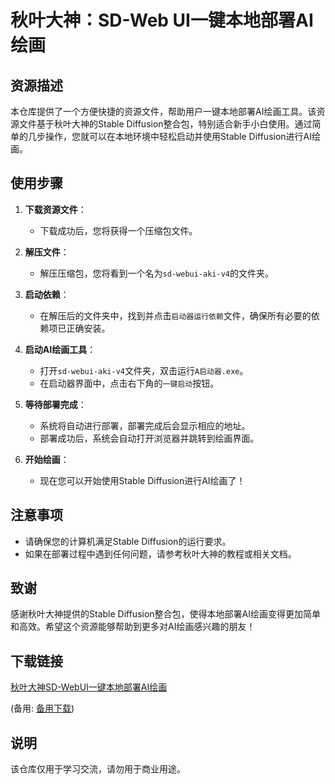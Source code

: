 # 秋叶大神：SD-Web UI一键本地部署AI绘画

## 资源描述

本仓库提供了一个方便快捷的资源文件，帮助用户一键本地部署AI绘画工具。该资源文件基于秋叶大神的Stable Diffusion整合包，特别适合新手小白使用。通过简单的几步操作，您就可以在本地环境中轻松启动并使用Stable Diffusion进行AI绘画。

## 使用步骤

1. **下载资源文件**：
   - 下载成功后，您将获得一个压缩包文件。

2. **解压文件**：
   - 解压压缩包，您将看到一个名为`sd-webui-aki-v4`的文件夹。

3. **启动依赖**：
   - 在解压后的文件夹中，找到并点击`启动器运行依赖`文件，确保所有必要的依赖项已正确安装。

4. **启动AI绘画工具**：
   - 打开`sd-webui-aki-v4`文件夹，双击运行`A启动器.exe`。
   - 在启动器界面中，点击右下角的`一键启动`按钮。

5. **等待部署完成**：
   - 系统将自动进行部署，部署完成后会显示相应的地址。
   - 部署成功后，系统会自动打开浏览器并跳转到绘画界面。

6. **开始绘画**：
   - 现在您可以开始使用Stable Diffusion进行AI绘画了！

## 注意事项

- 请确保您的计算机满足Stable Diffusion的运行要求。
- 如果在部署过程中遇到任何问题，请参考秋叶大神的教程或相关文档。

## 致谢

感谢秋叶大神提供的Stable Diffusion整合包，使得本地部署AI绘画变得更加简单和高效。希望这个资源能够帮助到更多对AI绘画感兴趣的朋友！

## 下载链接
[秋叶大神SD-WebUI一键本地部署AI绘画](https://pan.quark.cn/s/eca94ccdc395) 

(备用: [备用下载](https://pan.baidu.com/s/1lOonxCT6Np3K4PY65R3Ygg?pwd=1234))

## 说明

该仓库仅用于学习交流，请勿用于商业用途。
